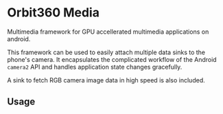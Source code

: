 # Orbit360 Media

Multimedia framework for GPU accellerated multimedia applications on android. 

This framework can be used to easily attach multiple data sinks to the phone's camera. It encapsulates the complicated workflow of the Android `camera2` API and handles application state changes gracefully. 

A sink to fetch RGB camera image data in high speed is also included. 

## Usage




